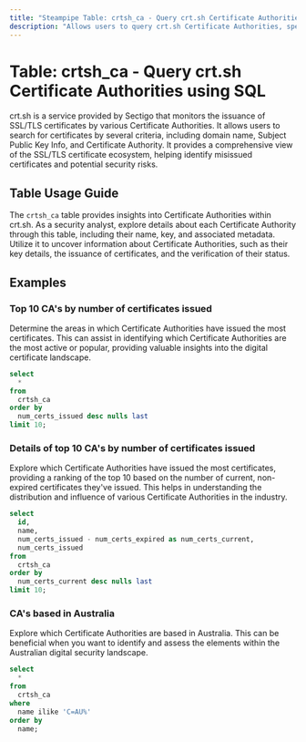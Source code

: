 ```yaml
---
title: "Steampipe Table: crtsh_ca - Query crt.sh Certificate Authorities using SQL"
description: "Allows users to query crt.sh Certificate Authorities, specifically enabling the retrieval of detailed information about various Certificate Authorities recorded by crt.sh."
---
```


# Table: crtsh_ca - Query crt.sh Certificate Authorities using SQL

crt.sh is a service provided by Sectigo that monitors the issuance of SSL/TLS certificates by various Certificate Authorities. It allows users to search for certificates by several criteria, including domain name, Subject Public Key Info, and Certificate Authority. It provides a comprehensive view of the SSL/TLS certificate ecosystem, helping identify misissued certificates and potential security risks.

## Table Usage Guide

The `crtsh_ca` table provides insights into Certificate Authorities within crt.sh. As a security analyst, explore details about each Certificate Authority through this table, including their name, key, and associated metadata. Utilize it to uncover information about Certificate Authorities, such as their key details, the issuance of certificates, and the verification of their status.

## Examples

### Top 10 CA's by number of certificates issued
Determine the areas in which Certificate Authorities have issued the most certificates. This can assist in identifying which Certificate Authorities are the most active or popular, providing valuable insights into the digital certificate landscape.

```sql
select
  *
from
  crtsh_ca
order by
  num_certs_issued desc nulls last
limit 10;
```

### Details of top 10 CA's by number of certificates issued
Explore which Certificate Authorities have issued the most certificates, providing a ranking of the top 10 based on the number of current, non-expired certificates they've issued. This helps in understanding the distribution and influence of various Certificate Authorities in the industry.

```sql
select
  id,
  name,
  num_certs_issued - num_certs_expired as num_certs_current,
  num_certs_issued
from
  crtsh_ca
order by
  num_certs_current desc nulls last
limit 10;
```

### CA's based in Australia
Explore which Certificate Authorities are based in Australia. This can be beneficial when you want to identify and assess the elements within the Australian digital security landscape.

```sql
select
  *
from
  crtsh_ca
where
  name ilike 'C=AU%'
order by
  name;
```